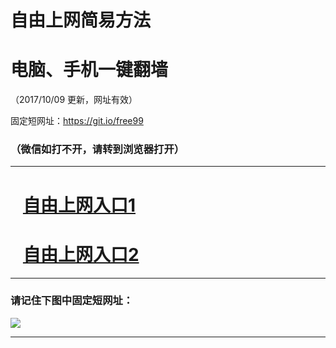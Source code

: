 ﻿# 自由上网简易方法

# 电脑、手机一键翻墙

（2017/10/09 更新，网址有效）

固定短网址：https://git.io/free99

### （微信如打不开，请转到浏览器打开）


***





# &nbsp;&nbsp; <a href="http://ft2803327772.fwq-tz-1001.info/fwqtz01.html?t=100900132731 " target="_blank">自由上网入口1</a>
# &nbsp;&nbsp; <a href="http://ft756432677.fwq-tz-1002.info/fwqtz02.html?t=100900119842 " target="_blank">自由上网入口2</a>
***

### 请记住下图中固定短网址：

<img src="https://s3-us-west-2.amazonaws.com/fwq-1001/yjfq-20170905okok.png" /> 


***

